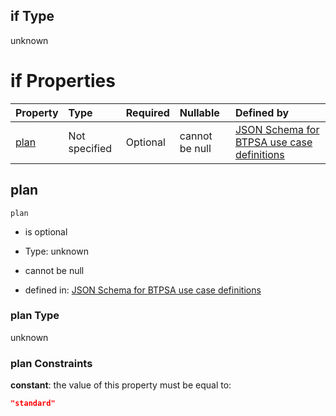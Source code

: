 ## if Type

unknown

# if Properties

| Property      | Type          | Required | Nullable       | Defined by                                                                                                                                                                                                                                  |
| :------------ | :------------ | :------- | :------------- | :------------------------------------------------------------------------------------------------------------------------------------------------------------------------------------------------------------------------------------------ |
| [plan](#plan) | Not specified | Optional | cannot be null | [JSON Schema for BTPSA use case definitions](btpsa-usecase-properties-services-items-allof-2-then-allof-25-then-allof-2-if-properties-plan.md "undefined#/properties/services/items/allOf/2/then/allOf/25/then/allOf/2/if/properties/plan") |

## plan



`plan`

*   is optional

*   Type: unknown

*   cannot be null

*   defined in: [JSON Schema for BTPSA use case definitions](btpsa-usecase-properties-services-items-allof-2-then-allof-25-then-allof-2-if-properties-plan.md "undefined#/properties/services/items/allOf/2/then/allOf/25/then/allOf/2/if/properties/plan")

### plan Type

unknown

### plan Constraints

**constant**: the value of this property must be equal to:

```json
"standard"
```
